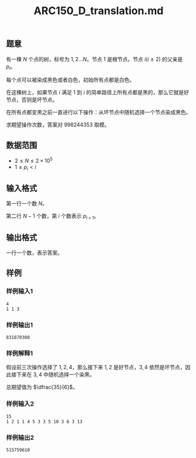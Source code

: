 ﻿---
title: "ARC150_D_translation.md"
tags: []
author: ""
created: ""
---

##  题意 

有一棵 $N$ 个点的树，标号为 $1,2...N$。节点 $1$ 是根节点。节点 $i(i\ge 2)$ 的父亲是 $p_i$。

每个点可以被染成黑色或者白色，初始所有点都是白色。

在这棵树上，如果节点 $i$ 满足 $1$ 到 $i$ 的简单路径上所有点都是黑的，那么它就是好节点，否则是坏节点。

在所有点都变黑之前一直进行以下操作：从坏节点中随机选择一个节点染成黑色。

求期望操作次数，答案对 $998244353$ 取模。

##  数据范围

- $2\le N\le 2\times 10^5$
- $1\le p_i<i$

##  输入格式

第一行一个数 $N$。

第二行 $N-1$ 个数，第 $i$ 个数表示 $p_{i+1}。$

##  输出格式

一行一个数，表示答案。

##  样例

###  样例输入1

```
4
1 1 3
```

###  样例输出1

```
831870300
```

###  样例解释1

假设前三次操作选择了 $1,2,4$，那么接下来 $1,2$ 是好节点，$3,4$ 依然是坏节点，因此接下来在 $3,4$ 中随机选择一个染黑。

总期望值为 $\dfrac{35}{6}$。

###  样例输入2

```
15
1 2 1 1 4 5 3 3 5 10 3 6 3 13
```

###  样例输出2

```
515759610
```

